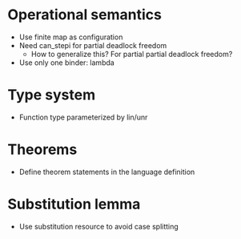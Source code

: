 # Operational semantics

- Use finite map as configuration
- Need can_stepi for partial deadlock freedom
  + How to generalize this? For partial partial deadlock freedom?
- Use only one binder: lambda

# Type system

- Function type parameterized by lin/unr

# Theorems

- Define theorem statements in the language definition

# Substitution lemma

- Use substitution resource to avoid case splitting

